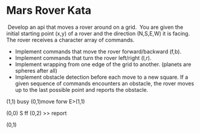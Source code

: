 # Mars Rover Kata

​
Develop an api that moves a rover around on a grid.
​
You are given the initial starting point (x,y) of a rover and the direction (N,S,E,W) it is facing.
The rover receives a character array of commands.

- Implement commands that move the rover forward/backward (f,b).
- Implement commands that turn the rover left/right (l,r).
- Implement wrapping from one edge of the grid to another. (planets are spheres after all)
- Implement obstacle detection before each move to a new square. If a given sequence of commands encounters an obstacle, the rover moves up to the last possible point and reports the obstacle.

(1,1) busy
(0,1)move forw E>(1,1)

(0,0) S ff
(0,2) >> report

(0,1)
